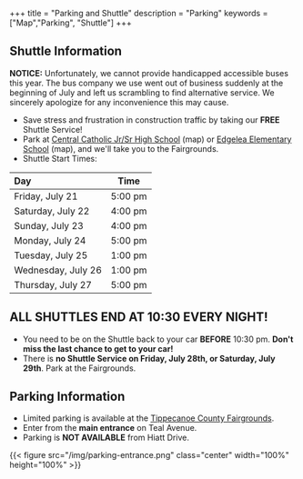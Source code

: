 +++
title = "Parking and Shuttle"
description = "Parking"
keywords = ["Map","Parking", "Shuttle"]
+++

## Shuttle Information

**NOTICE:** Unfortunately, we cannot provide handicapped accessible buses this year. The bus company we use went out of business suddenly at the beginning of July and left us scrambling to find alternative service. We sincerely apologize for any inconvenience this may cause.

* Save stress and frustration in construction traffic by taking our **FREE** Shuttle Service!
* Park at [Central Catholic Jr/Sr High School](https://www.google.com/maps/place/Central+Catholic+Jr%2FSr+High+School/@40.392785,-86.8891955,17z/data=!3m1!4b1!4m5!3m4!1s0x88131d75b5311a6d:0x6e65ae20cd891e48!8m2!3d40.3927809!4d-86.8870068) (map) or [Edgelea Elementary School](https://www.google.com/maps/place/Edgelea+Elementary+School/@40.3924436,-86.8818606,16.25z/data=!4m5!3m4!1s0x88131da738d0cabb:0xd44c60d493145bb3!8m2!3d40.3872845!4d-86.8782717) (map), and we'll take you to the Fairgrounds.
* Shuttle Start Times:

|Day|Time|
|:--|:--:|
|Friday, July 21    |5:00 pm|
|Saturday, July 22  |4:00 pm|
|Sunday, July 23    |4:00 pm|
|Monday, July 24    |5:00 pm|
|Tuesday, July 25   |1:00 pm|
|Wednesday, July 26 |1:00 pm|
|Thursday, July 27  |5:00 pm|

## ALL SHUTTLES END AT 10:30 EVERY NIGHT!

* You need to be on the Shuttle back to your car **BEFORE** 10:30 pm. **Don't miss the last chance to get to your car!**
* There is **no Shuttle Service on Friday, July 28th, or Saturday, July 29th**. Park at the Fairgrounds.

## Parking Information

* Limited parking is available at the [Tippecanoe County Fairgrounds](/location).
* Enter from the **main entrance** on Teal Avenue.
* Parking is **NOT AVAILABLE** from Hiatt Drive.

{{< figure src="/img/parking-entrance.png" class="center" width="100%" height="100%" >}}
